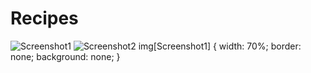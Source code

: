 # Recipes
![Screenshot1](https://user-images.githubusercontent.com/54910065/74857886-fe087680-5309-11ea-9346-c6f6b058138b.png)
![Screenshot2](https://user-images.githubusercontent.com/54910065/74857888-fea10d00-5309-11ea-912a-d75eface602d.png)
img[Screenshot1] {
  width: 70%;
  border: none;
  background: none;
}
